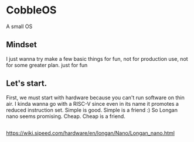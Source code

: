 # CobbleOS
A small OS

## Mindset
I just wanna try make a few basic things for fun, not for production use, not for some greater plan. just for fun

## Let's start.
First, we must start with hardware because you can't run software on thin air.
I kinda wanna go with a RISC-V since even in its name it promotes a reduced instruction set. Simple is good. Simple is a friend :)
So Longan nano seems promising. Cheap. Cheap is a friend.

## 


https://wiki.sipeed.com/hardware/en/longan/Nano/Longan_nano.html
